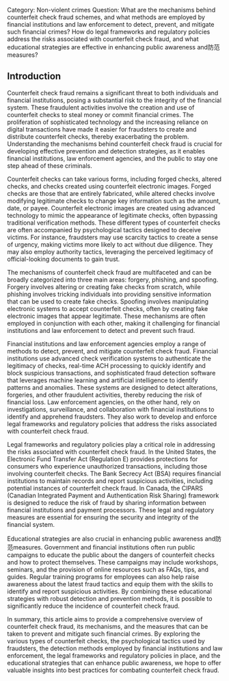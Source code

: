 Category: Non-violent crimes
Question: What are the mechanisms behind counterfeit check fraud schemes, and what methods are employed by financial institutions and law enforcement to detect, prevent, and mitigate such financial crimes? How do legal frameworks and regulatory policies address the risks associated with counterfeit check fraud, and what educational strategies are effective in enhancing public awareness and防范measures?


## Introduction

Counterfeit check fraud remains a significant threat to both individuals and financial institutions, posing a substantial risk to the integrity of the financial system. These fraudulent activities involve the creation and use of counterfeit checks to steal money or commit financial crimes. The proliferation of sophisticated technology and the increasing reliance on digital transactions have made it easier for fraudsters to create and distribute counterfeit checks, thereby exacerbating the problem. Understanding the mechanisms behind counterfeit check fraud is crucial for developing effective prevention and detection strategies, as it enables financial institutions, law enforcement agencies, and the public to stay one step ahead of these criminals.

Counterfeit checks can take various forms, including forged checks, altered checks, and checks created using counterfeit electronic images. Forged checks are those that are entirely fabricated, while altered checks involve modifying legitimate checks to change key information such as the amount, date, or payee. Counterfeit electronic images are created using advanced technology to mimic the appearance of legitimate checks, often bypassing traditional verification methods. These different types of counterfeit checks are often accompanied by psychological tactics designed to deceive victims. For instance, fraudsters may use scarcity tactics to create a sense of urgency, making victims more likely to act without due diligence. They may also employ authority tactics, leveraging the perceived legitimacy of official-looking documents to gain trust.

The mechanisms of counterfeit check fraud are multifaceted and can be broadly categorized into three main areas: forgery, phishing, and spoofing. Forgery involves altering or creating fake checks from scratch, while phishing involves tricking individuals into providing sensitive information that can be used to create fake checks. Spoofing involves manipulating electronic systems to accept counterfeit checks, often by creating fake electronic images that appear legitimate. These mechanisms are often employed in conjunction with each other, making it challenging for financial institutions and law enforcement to detect and prevent such fraud.

Financial institutions and law enforcement agencies employ a range of methods to detect, prevent, and mitigate counterfeit check fraud. Financial institutions use advanced check verification systems to authenticate the legitimacy of checks, real-time ACH processing to quickly identify and block suspicious transactions, and sophisticated fraud detection software that leverages machine learning and artificial intelligence to identify patterns and anomalies. These systems are designed to detect alterations, forgeries, and other fraudulent activities, thereby reducing the risk of financial loss. Law enforcement agencies, on the other hand, rely on investigations, surveillance, and collaboration with financial institutions to identify and apprehend fraudsters. They also work to develop and enforce legal frameworks and regulatory policies that address the risks associated with counterfeit check fraud.

Legal frameworks and regulatory policies play a critical role in addressing the risks associated with counterfeit check fraud. In the United States, the Electronic Fund Transfer Act (Regulation E) provides protections for consumers who experience unauthorized transactions, including those involving counterfeit checks. The Bank Secrecy Act (BSA) requires financial institutions to maintain records and report suspicious activities, including potential instances of counterfeit check fraud. In Canada, the CIPARS (Canadian Integrated Payment and Authentication Risk Sharing) framework is designed to reduce the risk of fraud by sharing information between financial institutions and payment processors. These legal and regulatory measures are essential for ensuring the security and integrity of the financial system.

Educational strategies are also crucial in enhancing public awareness and防范measures. Government and financial institutions often run public campaigns to educate the public about the dangers of counterfeit checks and how to protect themselves. These campaigns may include workshops, seminars, and the provision of online resources such as FAQs, tips, and guides. Regular training programs for employees can also help raise awareness about the latest fraud tactics and equip them with the skills to identify and report suspicious activities. By combining these educational strategies with robust detection and prevention methods, it is possible to significantly reduce the incidence of counterfeit check fraud.

In summary, this article aims to provide a comprehensive overview of counterfeit check fraud, its mechanisms, and the measures that can be taken to prevent and mitigate such financial crimes. By exploring the various types of counterfeit checks, the psychological tactics used by fraudsters, the detection methods employed by financial institutions and law enforcement, the legal frameworks and regulatory policies in place, and the educational strategies that can enhance public awareness, we hope to offer valuable insights into best practices for combating counterfeit check fraud.


